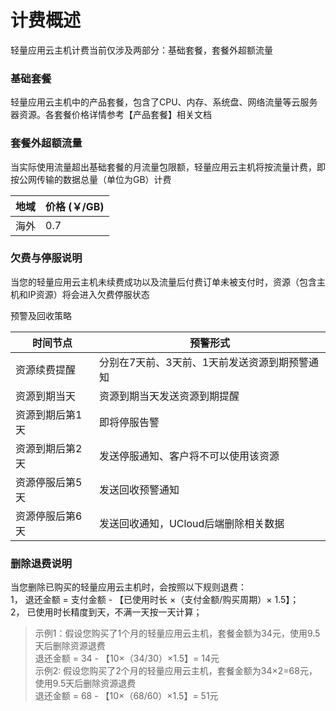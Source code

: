 # 计费概述

轻量应用云主机计费当前仅涉及两部分：基础套餐，套餐外超额流量



### 基础套餐

轻量应用云主机中的产品套餐，包含了CPU、内存、系统盘、网络流量等云服务器资源。各套餐价格详情参考【产品套餐】相关文档



### 套餐外超额流量

当实际使用流量超出基础套餐的月流量包限额，轻量应用云主机将按流量计费，即按公网传输的数据总量（单位为GB）计费

| 地域      |       价格 (￥/GB)                        |
| --------------- | --------------------------------------------- |
| 海外    | 0.7 |


### 欠费与停服说明

当您的轻量应用云主机未续费成功以及流量后付费订单未被支付时，资源（包含主机和IP资源）将会进入欠费停服状态

预警及回收策略

| 时间节点        | 预警形式                                      |
| --------------- | --------------------------------------------- |
| 资源续费提醒    | 分别在7天前、3天前、1天前发送资源到期预警通知 |
| 资源到期当天    | 资源到期当天发送资源到期提醒                  |
| 资源到期后第1天 | 即将停服告警                                  |
| 资源到期后第2天 | 发送停服通知、客户将不可以使用该资源          |
| 资源停服后第5天 | 发送回收预警通知                              |
| 资源停服后第6天 | 发送回收通知，UCloud后端删除相关数据          |



### 删除退费说明

当您删除已购买的轻量应用云主机时，会按照以下规则退费： <br>
1， 退还金额 = 支付金额 - 【已使用时长 ×（支付金额/购买周期）× 1.5】； <br>
2， 已使用时长精度到天，不满一天按一天计算；

> 示例1：假设您购买了1个月的轻量应用云主机，套餐金额为34元，使用9.5天后删除资源退费 <br>
> 退还金额 = 34 - 【10×（34/30）×1.5】= 14元 <br>
> 示例2: 假设您购买了2个月的轻量应用云主机，套餐金额为34×2=68元，使用9.5天后删除资源退费 <br>
> 退还金额 = 68 - 【10×（68/60）×1.5】= 51元 <br>
